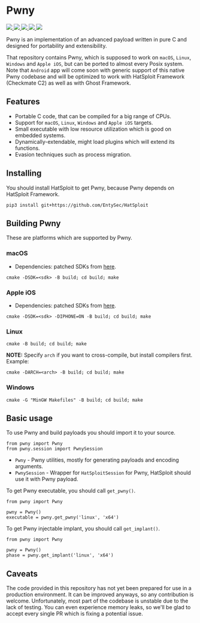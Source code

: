 # Pwny

<p>
    <a href="https://entysec.com">
        <img src="https://img.shields.io/badge/developer-EntySec-blue.svg">
    </a>
    <a href="https://github.com/EntySec/Pwny">
        <img src="https://img.shields.io/badge/language-C-grey.svg">
    </a>
    <a href="https://github.com/EntySec/Pwny/forks">
        <img src="https://img.shields.io/github/forks/EntySec/Pwny?color=green">
    </a>
    <a href="https://github.com/EntySec/Pwny/stargazers">
        <img src="https://img.shields.io/github/stars/EntySec/Pwny?color=yellow">
    </a>
    <a href="https://www.codefactor.io/repository/github/EntySec/Pwny">
        <img src="https://www.codefactor.io/repository/github/EntySec/Pwny/badge">
    </a>
</p>

Pwny is an implementation of an advanced payload written in pure C and designed for portability and extensibility.

That repository contains Pwny, which is supposed to work on `macOS`, `Linux`, `Windows` and `Apple iOS`, but can be ported to almost every Posix system. Note that `Android` app will come soon with generic support of this native Pwny codebase and will be optimized to work with HatSploit Framework (Checkmate C2) as well as with Ghost Framework.

## Features

* Portable C code, that can be compiled for a big range of CPUs.
* Support for `macOS`, `Linux`, `Windows` and `Apple iOS` targets.
* Small executable with low resource utilization which is good on embedded systems.
* Dynamically-extendable, might load plugins which will extend its functions.
* Evasion techniques such as process migration.

## Installing

You should install HatSploit to get Pwny, because Pwny depends on HatSploit Framework.

```
pip3 install git+https://github.com/EntySec/HatSploit
```

## Building Pwny

These are platforms which are supported by Pwny.

### macOS

* Dependencies: patched SDKs from [here](https://github.com/phracker/MacOSX-SDKs).

```shell
cmake -DSDK=<sdk> -B build; cd build; make
```

### Apple iOS

* Dependencies: patched SDKs from [here](https://github.com/theos/sdks).

```shell
cmake -DSDK=<sdk> -DIPHONE=ON -B build; cd build; make
```

### Linux

```shell
cmake -B build; cd build; make
```

**NOTE:** Specify `arch` if you want to cross-compile, but install compilers first. Example:

```shell
cmake -DARCH=<arch> -B build; cd build; make
```

### Windows

```shell
cmake -G "MinGW Makefiles" -B build; cd build; make
```

## Basic usage

To use Pwny and build payloads you should import it to your source.

```python3
from pwny import Pwny
from pwny.session import PwnySession
```

* `Pwny` - Pwny utilities, mostly for generating payloads and encoding arguments.
* `PwnySession` - Wrapper for `HatSploitSession` for Pwny, HatSploit should use it with Pwny payload.

To get Pwny executable, you should call `get_pwny()`.

```python3
from pwny import Pwny

pwny = Pwny()
executable = pwny.get_pwny('linux', 'x64')
```

To get Pwny injectable implant, you should call `get_implant()`.

```python3
from pwny import Pwny

pwny = Pwny()
phase = pwny.get_implant('linux', 'x64')
```

## Caveats

The code provided in this repository has not yet been prepared for use in a production environment. It can be improved anyways, so any contribution is welcome. Unfortunately, most part of the codebase is unstable due to the lack of testing. You can even experience memory leaks, so we'll be glad to accept every single PR which is fixing a potential issue.
